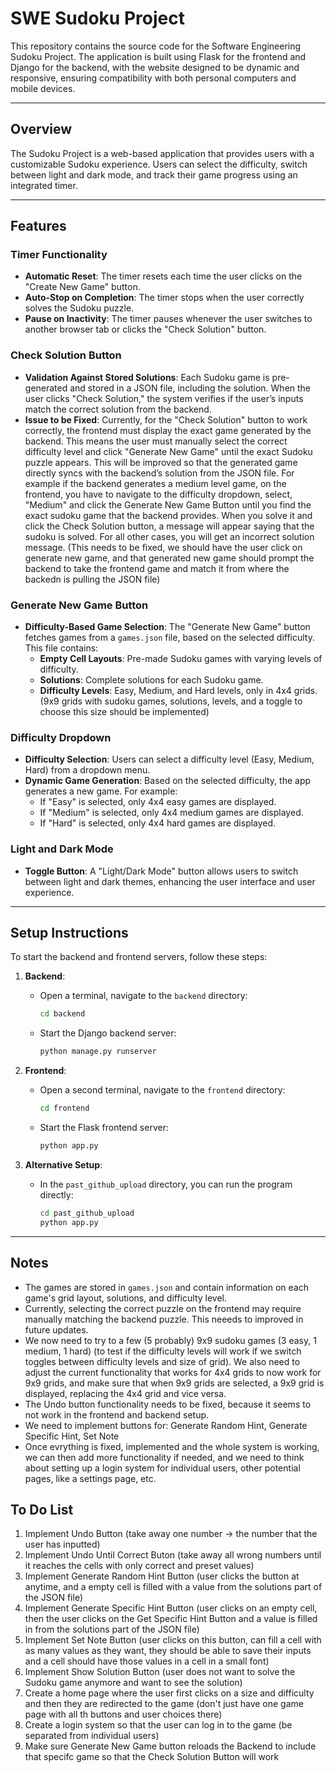 # SWE Sudoku Project

This repository contains the source code for the Software Engineering Sudoku Project. The application is built using Flask for the frontend and Django for the backend, with the website designed to be dynamic and responsive, ensuring compatibility with both personal computers and mobile devices.

---

## Overview

The Sudoku Project is a web-based application that provides users with a customizable Sudoku experience. Users can select the difficulty, switch between light and dark mode, and track their game progress using an integrated timer.

---

## Features

### Timer Functionality
- **Automatic Reset**: The timer resets each time the user clicks on the "Create New Game" button.
- **Auto-Stop on Completion**: The timer stops when the user correctly solves the Sudoku puzzle.
- **Pause on Inactivity**: The timer pauses whenever the user switches to another browser tab or clicks the "Check Solution" button.

### Check Solution Button
- **Validation Against Stored Solutions**: Each Sudoku game is pre-generated and stored in a JSON file, including the solution. When the user clicks "Check Solution," the system verifies if the user’s inputs match the correct solution from the backend.
- **Issue to be Fixed**: Currently, for the "Check Solution" button to work correctly, the frontend must display the exact game generated by the backend. This means the user must manually select the correct difficulty level and click "Generate New Game" until the exact Sudoku puzzle appears. This will be improved so that the generated game directly syncs with the backend’s solution from the JSON file. For example if the backend generates a medium level game, on the frontend, you have to navigate to the difficulty dropdown, select, "Medium" and click the Generate New Game Button until you find the exact sudoku game that the backend provides. When you solve it and click the Check Solution button, a message will appear saying that the sudoku is solved. For all other cases, you will get an incorrect solution message. (This needs to be fixed, we should have the user click on generate new game, and that generated new game should prompt the backend to take the frontend game and match it from where the backedn is pulling the JSON file)

### Generate New Game Button
- **Difficulty-Based Game Selection**: The "Generate New Game" button fetches games from a `games.json` file, based on the selected difficulty. This file contains:
  - **Empty Cell Layouts**: Pre-made Sudoku games with varying levels of difficulty.
  - **Solutions**: Complete solutions for each Sudoku game.
  - **Difficulty Levels**: Easy, Medium, and Hard levels, only in 4x4 grids. (9x9 grids with sudoku games, solutions, levels, and a toggle to choose this size should be implemented)

### Difficulty Dropdown
- **Difficulty Selection**: Users can select a difficulty level (Easy, Medium, Hard) from a dropdown menu.
- **Dynamic Game Generation**: Based on the selected difficulty, the app generates a new game. For example:
  - If "Easy" is selected, only 4x4 easy games are displayed.
  - If "Medium" is selected, only 4x4 medium games are displayed.
  - If "Hard" is selected, only 4x4 hard games are displayed.

### Light and Dark Mode
- **Toggle Button**: A "Light/Dark Mode" button allows users to switch between light and dark themes, enhancing the user interface and user experience.

---

## Setup Instructions

To start the backend and frontend servers, follow these steps:

1. **Backend**:
   - Open a terminal, navigate to the `backend` directory:
     ```bash
     cd backend
     ```
   - Start the Django backend server:
     ```bash
     python manage.py runserver
     ```

2. **Frontend**:
   - Open a second terminal, navigate to the `frontend` directory:
     ```bash
     cd frontend
     ```
   - Start the Flask frontend server:
     ```bash
     python app.py
     ```

3. **Alternative Setup**:
   - In the `past_github_upload` directory, you can run the program directly:
     ```bash
     cd past_github_upload
     python app.py
     ```

---

## Notes
- The games are stored in `games.json` and contain information on each game's grid layout, solutions, and difficulty level.
- Currently, selecting the correct puzzle on the frontend may require manually matching the backend puzzle. This neeeds to improved in future updates.
- We now need to try to a few (5 probably) 9x9 sudoku games (3 easy, 1 medium, 1 hard) (to test if the difficulty levels will work if we switch toggles between difficulty levels and size of grid). We also need to adjust the current functionality that works for 4x4 grids to now work for 9x9 grids, and make sure that when 9x9 grids are selected, a 9x9 grid is displayed, replacing the 4x4 grid and vice versa.
- The Undo button functionality needs to be fixed, because it seems to not work in the frontend and backend setup.
- We need to implement buttons for: Generate Random Hint, Generate Specific Hint, Set Note
- Once evrything is fixed, implemented and the whole system is working, we can then add more functionality if needed, and we need to think about setting up a login system for individual users, other potential pages, like a settings page, etc.

## To Do List
1. Implement Undo Button (take away one number -> the number that the user has inputted)
2. Implement Undo Until Correct Buton (take away all wrong numbers until it reaches the cells with only correct and preset values)
3. Implement Generate Random Hint Button (user clicks the button at anytime, and a empty cell is filled with a value from the solutions part of the JSON file)
4. Implement Generate Specific Hint Button (user clicks on an empty cell, then the user clicks on the Get Specific Hint Button and a value is filled in from the solutions part of the JSON file)
5. Implement Set Note Button (user clicks on this button, can fill a cell with as many values as they want, they should be able to save their inputs and a cell should have those values in a cell in a small font)
6. Implement Show Solution Button (user does not want to solve the Sudoku game anymore and want to see the solution)
7. Create a home page where the user first clicks on a size and difficulty and then they are redirected to the game (don't just have one game page with all th buttons and user choices there)
8. Create a login system so that the user can log in to the game (be separated from individual users)
9. Make sure Generate New Game button reloads the Backend to include that specifc game so that the Check Solution Button will work
